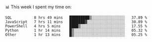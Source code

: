 📊 This week I spent my time on:
<!--START_SECTION:waka-->

```text
SQL          8 hrs 49 mins   █████████▒░░░░░░░░░░░░░░░   37.89 %
JavaScript   7 hrs 11 mins   ███████▓░░░░░░░░░░░░░░░░░   30.89 %
PowerShell   4 hrs 5 mins    ████▒░░░░░░░░░░░░░░░░░░░░   17.55 %
Python       1 hr 14 mins    █▒░░░░░░░░░░░░░░░░░░░░░░░   05.32 %
Other        1 hr 13 mins    █▒░░░░░░░░░░░░░░░░░░░░░░░   05.25 %
```

<!--END_SECTION:waka-->

